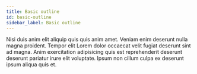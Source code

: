```yaml
---
title: Basic outline
id: basic-outline
sidebar_label: Basic outline
---
```


<!-- @part src="../parts/basic-outline/h1-basic-outline-description.md" -->

Nisi duis anim elit aliquip quis quis anim amet. Veniam enim deserunt nulla magna proident. Tempor elit Lorem dolor occaecat velit fugiat deserunt sint ad magna. Anim exercitation adipisicing quis est reprehenderit deserunt deserunt pariatur irure elit voluptate. Ipsum non cillum culpa ex deserunt ipsum aliqua quis et.
<!-- @/part -->

<!-- @part src="../parts/basic-outline/h1-basic-outline-body.md" -->
<!-- Your content goes here, replacing this comment -->
<!-- @/part -->


